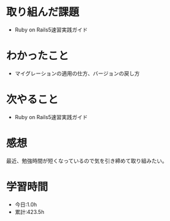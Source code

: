 # 取り組んだ課題
- Ruby on Rails5速習実践ガイド
# わかったこと
- マイグレーションの適用の仕方、バージョンの戻し方
# 次やること
- Ruby on Rails5速習実践ガイド
# 感想
最近、勉強時間が短くなっているので気を引き締めて取り組みたい。
# 学習時間
- 今日:1.0h
- 累計:423.5h